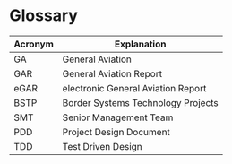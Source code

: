 # Glossary

| Acronym              | Explanation                          |
|----------------------|--------------------------------------|
| GA                   | General Aviation                     |
| GAR                  | General Aviation Report              |
| eGAR                 | electronic General Aviation Report   |
| BSTP                 | Border Systems Technology Projects   |
| SMT                  | Senior Management Team               |
| PDD                  | Project Design Document              |
| TDD                  | Test Driven Design                   |
